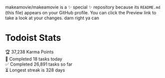 makeamovie/makeamovie is a ✨ special ✨ repository because its `README.md` (this file) appears on your GitHub profile.
You can click the Preview link to take a look at your changes. darn right ya can

# Todoist Stats

<!-- TODO-IST:START -->
🏆  37,238 Karma Points           
🌸  Completed 18 tasks today           
✅  Completed 26,891 tasks so far           
⏳  Longest streak is 328 days
<!-- TODO-IST:END -->